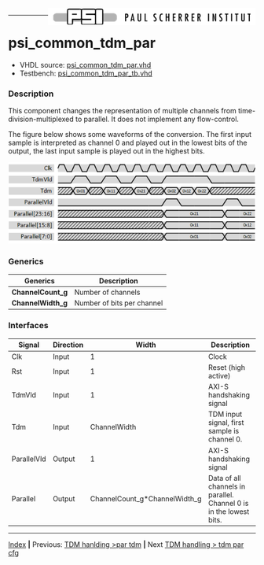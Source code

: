 <img align="right" src="../psi_logo.png">

***
# psi_common_tdm_par

- VHDL source: [psi_common_tdm_par.vhd](../../hdl/psi_common_tdm_par.vhd)
- Testbench: [psi_common_tdm_par_tb.vhd](../../testbench/psi_common_tdm_par_tb/psi_common_tdm_par_tb.vhd)

### Description

This component changes the representation of multiple channels from time-division-multiplexed to parallel. It does not implement any flow-control.

The figure below shows some waveforms of the conversion. The first input sample is interpreted as channel 0 and played out in the lowest bits of the output, the last input sample is played out in the highest bits.

<p align="center"> <img src="ch8_2_fig16.png"> </p>


### Generics
Generics            | Description
--------------------|---------
**ChannelCount\_g** | Number of channels
**ChannelWidth\_g** | Number of bits per channel

### Interfaces

Signal                 | Direction | Width                               |Description
-----------------------|-----------|-------------------------------------|--------------------------------------------------------------------
  Clk                  |    Input  |    1                                | Clock
  Rst                  |    Input  |    1                                | Reset (high active)
  TdmVld               |    Input  |    1                                | AXI-S handshaking signal
  Tdm                  |    Input  |    ChannelWidth                     | TDM input signal, first sample is channel 0.
  ParallelVld          |    Output |    1                                | AXI-S handshaking signal
  Parallel             |    Output |    ChannelCount\_g\*ChannelWidth\_g | Data of all channels in parallel. Channel 0 is in the lowest bits.

***
[Index](../psi_common_index.md) **|** Previous: [TDM hanlding >par tdm](../ch8_tdm_handling/ch8_1_par_tdm.md) **|** Next [TDM handling > tdm par cfg](../ch8_tdm_handling/ch8_3_tdm_par_cfg.md)
